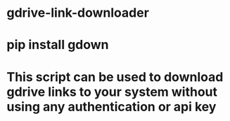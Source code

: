 # gdrive-link-downloader
<h1> pip install gdown</h1>
<h1> This script can be used to download gdrive links to your system without using any authentication or api key</h1>
